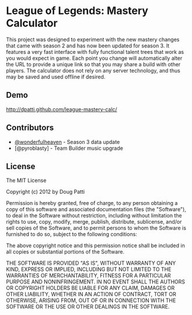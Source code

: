 League of Legends:  Mastery Calculator
======================================

This project was designed to experiment with the new mastery changes that came
with season 2 and has now been updated for season 3. It features a very fast
interface with fully functional talent trees that work as you would expect in
game. Each point you change will automatically alter the URL to provide a unique
link so that you may share a build with other players. The calculator does not
rely on any server technology, and thus may be saved and used offline if
desired.

Demo
----

<http://dpatti.github.com/league-mastery-calc/>

Contributors
------------

* [@wonderfulheaven](https://twitter.com/wonderfulheaven) - Season 3 data update
* [@pyroblasty] - Team Builder music upgrade

License
-------

The MIT License

Copyright (c) 2012 by Doug Patti

Permission is hereby granted, free of charge, to any person obtaining a copy
of this software and associated documentation files (the "Software"), to deal
in the Software without restriction, including without limitation the rights
to use, copy, modify, merge, publish, distribute, sublicense, and/or sell
copies of the Software, and to permit persons to whom the Software is
furnished to do so, subject to the following conditions:

The above copyright notice and this permission notice shall be included in
all copies or substantial portions of the Software.

THE SOFTWARE IS PROVIDED "AS IS", WITHOUT WARRANTY OF ANY KIND, EXPRESS OR
IMPLIED, INCLUDING BUT NOT LIMITED TO THE WARRANTIES OF MERCHANTABILITY,
FITNESS FOR A PARTICULAR PURPOSE AND NONINFRINGEMENT. IN NO EVENT SHALL THE
AUTHORS OR COPYRIGHT HOLDERS BE LIABLE FOR ANY CLAIM, DAMAGES OR OTHER
LIABILITY, WHETHER IN AN ACTION OF CONTRACT, TORT OR OTHERWISE, ARISING FROM,
OUT OF OR IN CONNECTION WITH THE SOFTWARE OR THE USE OR OTHER DEALINGS IN
THE SOFTWARE.
